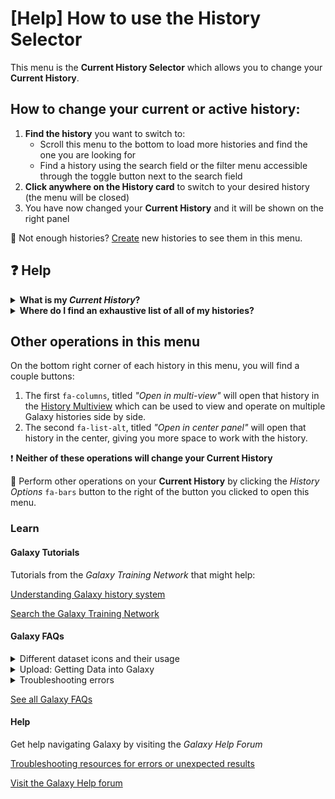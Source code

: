 # [Help] How to use the History Selector

This menu is the **Current History Selector** which allows you to change your **Current History**.

## How to change your current or active history:
1. **Find the history** you want to switch to:
   - Scroll this menu to the bottom to load more histories and find the one you are looking for
   - Find a history using the search field or the filter menu accessible through the toggle button next to the search field
2. **Click anywhere on the History card** to switch to your desired history (the menu will be closed)
3. You have now changed your **Current History** and it will be shown on the right panel

:flashlight: Not enough histories? [Create](https://training.galaxyproject.org/training-material/faqs/galaxy/histories_create_new.html) new histories to see them in this menu.

## :question: Help

<details>
<summary><b>What is my <i>Current History</i>?</b></summary>
  The history currently displayed in the panel on the right is your <b>Current</b> history. This is the history that will populate and will be populated by tools and workflows.
</details>

<details>
  <summary><b>Where do I find an exhaustive list of all of my histories?</b></summary>
  An exhaustive list of all of your histories (and public histories or histories shared with you) can be found in the Histories list accessible by clicking on <b>User > Histories</b> in the masthead on the top, or by clicking on the <b>Histories</b> activity in the activity bar.
</details>

## Other operations in this menu

On the bottom right corner of each history in this menu, you will find a couple buttons:
1. The first `fa-columns`, titled _"Open in multi-view"_ will open that history in the [History Multiview](https://training.galaxyproject.org/training-material/faqs/galaxy/histories_side_by_side_view.html) which can be used to view and operate on multiple Galaxy histories side by side.
2. The second `fa-list-alt`, titled _"Open in center panel"_ will open that history in the center, giving you more space to work with the history.

:exclamation: **Neither of these operations will change your Current History**

:flashlight: Perform other operations on your **Current History** by clicking the _History Options_ `fa-bars` button to the right of the button you clicked to open this menu.

### Learn

#### Galaxy Tutorials

Tutorials from the _Galaxy Training Network_ that might help:

[Understanding Galaxy history system](https://training.galaxyproject.org/training-material/topics/galaxy-interface/tutorials/history/tutorial.html)

[Search the Galaxy Training Network](https://training.galaxyproject.org/training-material/search2)

#### Galaxy FAQs

<details>
  <summary>Different dataset icons and their usage</summary>
  display md https://training.galaxyproject.org/training-material/faqs/galaxy/datasets_icons.html
</details>

<details>
  <summary>Upload: Getting Data into Galaxy</summary>
  display md https://help.galaxyproject.org/t/getting-data-into-galaxy/10868
</details>

<details>
  <summary>Troubleshooting errors</summary>
  display md https://training.galaxyproject.org/training-material/faqs/galaxy/analysis_troubleshooting.html
</details>

[See all Galaxy FAQs](https://training.galaxyproject.org/training-material/faqs/galaxy/)


#### Help

Get help navigating Galaxy by visiting the _Galaxy Help Forum_

[Troubleshooting resources for errors or unexpected results](https://help.galaxyproject.org/docs?topic=42)

[Visit the Galaxy Help forum](https://help.galaxyproject.org/)